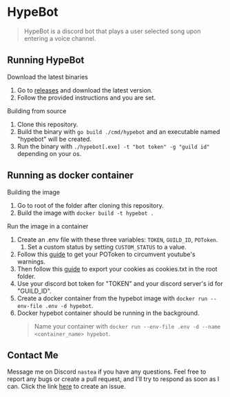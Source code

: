 # HypeBot

> HypeBot is a discord bot that plays a user selected song upon entering a voice channel.

## Running HypeBot

Download the latest binaries

1. Go to [releases](https://github.com/sonastea/hypebot/releases) and download the latest version.
2. Follow the provided instructions and you are set.

Building from source

1. Clone this repository.
2. Build the binary with `go build ./cmd/hypebot`
   and an executable named "hypebot" will be created.
3. Run the binary with `./hypebot[.exe] -t "bot token" -g "guild id"` depending on your os.

## Running as docker container

Building the image

1. Go to root of the folder after cloning this repository.
2. Build the image with `docker build -t hypebot .`

Run the image in a container

1. Create an .env file with these three variables: `TOKEN`, `GUILD_ID`, `POToken`.
   1. Set a custom status by setting `CUSTOM_STATUS` to a value.
2. Follow this [guide](https://github.com/yt-dlp/yt-dlp/wiki/Extractors#manually-acquiring-a-po-token-from-a-browser-for-use-when-logged-in) to get your POToken to circumvent youtube's warnings.
3. Then follow this [guide](https://github.com/yt-dlp/yt-dlp/issues/10927#issuecomment-2332602512) to export your cookies as cookies.txt in the root folder.
4. Use your discord bot token for "TOKEN" and your discord server's id for "GUILD_ID".
5. Create a docker container from the hypebot image with `docker run --env-file .env -d hypebot`.
6. Docker hypebot container should be running in the background.
   > Name your container with `docker run --env-file .env -d --name <container_name> hypebot`.

## Contact Me

Message me on Discord `nastea` if you have any questions. Feel free to report any bugs or create a pull request, and I'll try to respond as soon as I can.
Click the link [here](https://github.com/sonastea/hypebot/issues/new) to create an issue.
